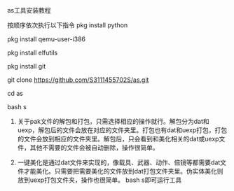 as工具安装教程

按顺序依次执行以下指令
pkg install python

pkg install qemu-user-i386

pkg install elfutils

pkg install git

git clone https://github.com/S3111455702S/as.git

cd as

bash s







1. 关于pak文件的解包和打包，只需选择相应的操作就行。解包分为dat和uexp，解包后的文件会放在对应的文件夹里。打包也有dat和uexp打包，打包的文件会放到相应的文件夹里。解包后，只会看到和美化相关的dat或uexp文件，其他不需要的文件会被自动删除，操作很简单。


2. 一键美化是通过dat文件来实现的，像载具、武器、动作、倍镜等都需要dat文件才能美化。只需要把需要美化的文件放到dat打包文件夹里。伪实体美化则放到uexp打包文件夹，操作也很简单。
bash s即可运行工具


